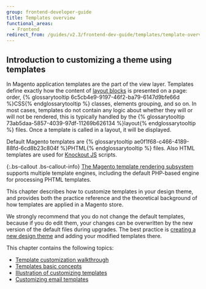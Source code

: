 ```yaml
---
group: frontend-developer-guide
title: Templates overview
functional_areas:
  - Frontend
redirect_from: /guides/v2.3/frontend-dev-guide/templates/template-overview.html
---
```


## Introduction to customizing a theme using templates

In Magento application templates are the part of the view layer. Templates define exactly how the content of [layout blocks]({{page.baseurl}}/frontend-development/layouts.html) is presented on a page: order, {% glossarytooltip 6c5cb4e9-9197-46f2-ba79-6147d9bfe66d %}CSS{% endglossarytooltip %} classes, elements grouping, and so on.
In most cases, templates do not contain any logic about whether they will or will not be rendered, this is typically handled by the {% glossarytooltip 73ab5daa-5857-4039-97df-11269b626134 %}layout{% endglossarytooltip %} files. Once a template is called in a layout, it will be displayed.

Default Magento templates are {% glossarytooltip ae0f1f68-c466-4189-88fd-6cd8b23c804f %}PHTML{% endglossarytooltip %} files. Also HTML templates are used for [Knockout JS](http://knockoutjs.com/index.html) scripts.

{:.bs-callout .bs-callout-info}
[The Magento template rendering subsystem]({{page.baseurl}}/frontend-development/templates.html) supports multiple template engines, including the default PHP-based engine for processing PHTML templates.

This chapter describes how to customize templates in your design theme, and provides both the practice reference and the theoretical background of how templates are applied in a Magento store.

We strongly recommend that you do not change the default templates, because if you do edit them, your changes can be overwritten by the new version of the default files during upgrades.
The best practice is [creating a new design theme]({{page.baseurl}}/frontend-development/themes/create-theme.html) and adding your modified templates there.

This chapter contains the following topics:

* [Template customization walkthrough]({{page.baseurl}}/frontend-development/templates/customization-walkthrough.html)
* [Templates basic concepts]({{page.baseurl}}/frontend-development/templates/override.html)
* [Illustration of customizing templates]({{page.baseurl}}/frontend-development/templates/sample-customization.html)
* [Customizing email templates]({{page.baseurl}}/frontend-development/templates/email.html)

